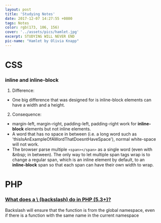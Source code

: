```yaml
---
layout: post
title: 'Studying Notes'
date: 2017-12-07 14:27:55 +0800
tags: Notes
color: rgb(173, 106, 156)
cover: '../assets/pics/hamlet.jpg'
excerpt: STUDYING WILL NEVER END
pic-name: "Hamlet by Olivia Knapp"
---
```


# CSS
### inline and inline-block

1. Difference:
* One big difference that was designed for is inline-block elements can have a width and a height.

2. Consequence:
* margin-left, margin-right, padding-left, padding-right work for **inline-block** elements but not inline elements.
* A word that has no space in between (i.e. a long word such as 'thisIsAnExampleOfAWordThatDoesntHaveSpace'), normal white-space will not work.
* The browser parse multiple `<span></span>` as a single word (even with \&nbsp; in between). The only way to let multiple span tags wrap is to change a regular span, which is an inline element by default, to an **inline-block** span so that each span can have their own width to wrap.


# PHP
### [What does a \ (backslash) do in PHP (5.3+)?](http://stackoverflow.com/questions/4790020/what-does-a-backslash-do-in-php-5-3)

Backslash will ensure that the function is from the global namespace, even if there is a function with the same name in the current namespace